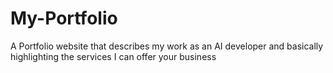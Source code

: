 # My-Portfolio
A Portfolio website that describes my work as an AI developer and basically highlighting the services I can offer your business
